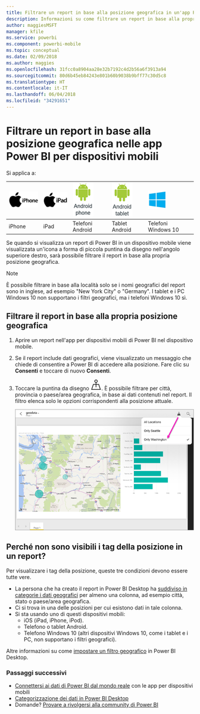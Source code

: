 ```yaml
---
title: Filtrare un report in base alla posizione geografica in un'app Power BI per dispositivi mobili
description: Informazioni su come filtrare un report in base alla propria posizione geografica nelle app per dispositivi mobili di Microsoft Power BI, se il proprietario del report configura i tag geografici.
author: maggiesMSFT
manager: kfile
ms.service: powerbi
ms.component: powerbi-mobile
ms.topic: conceptual
ms.date: 02/09/2018
ms.author: maggies
ms.openlocfilehash: 31fcc0a8904aa28e32b7192c4d2b56a6f3913a94
ms.sourcegitcommit: 80d6b45eb84243e801b60b9038b9bff77c30d5c8
ms.translationtype: HT
ms.contentlocale: it-IT
ms.lasthandoff: 06/04/2018
ms.locfileid: "34291651"
---
```

# <a name="filter-a-report-by-geographic-location-in-the-power-bi-mobile-apps"></a>Filtrare un report in base alla posizione geografica nelle app Power BI per dispositivi mobili
Si applica a:

| ![iPhone](media/mobile-apps-geographic-filtering/iphone-logo-50-px.png) | ![iPad](media/mobile-apps-geographic-filtering/ipad-logo-50-px.png) | ![Telefono Android](media/mobile-apps-geographic-filtering/android-phone-logo-50-px.png) | ![Tablet Android](media/mobile-apps-geographic-filtering/android-tablet-logo-50-px.png) | ![Tablet Android](media/mobile-apps-geographic-filtering/win-10-logo-50-px.png) |
|:--- |:--- |:--- |:--- |:--- |
| iPhone |iPad |Telefoni Android |Tablet Android |Telefoni Windows 10 |

Se quando si visualizza un report di Power BI in un dispositivo mobile viene visualizzata un'icona a forma di piccola puntina da disegno nell'angolo superiore destro, sarà possibile filtrare il report in base alla propria posizione geografica.

> [!NOTE]
> È possibile filtrare in base alla località solo se i nomi geografici del report sono in inglese, ad esempio "New York City" o "Germany". I tablet e i PC Windows 10 non supportano i filtri geografici, ma i telefoni Windows 10 sì.
> 
> 

## <a name="filter-your-report-by-your-geographic-location"></a>Filtrare il report in base alla propria posizione geografica
1. Aprire un report nell'app per dispositivi mobili di Power BI nel dispositivo mobile.
2. Se il report include dati geografici, viene visualizzato un messaggio che chiede di consentire a Power BI di accedere alla posizione. Fare clic su **Consenti** e toccare di nuovo **Consenti**.
3. Toccare la puntina da disegno ![icona a forma di puntina](media/mobile-apps-geographic-filtering/power-bi-mobile-geo-icon.png). È possibile filtrare per città, provincia o paese/area geografica, in base ai dati contenuti nel report. Il filtro elenca solo le opzioni corrispondenti alla posizione attuale.
   
    ![Filtro puntina da disegno](media/mobile-apps-geographic-filtering/power-bi-mobile-geo-map-set-filter.png)

## <a name="why-dont-i-see-location-tags-on-a-report"></a>Perché non sono visibili i tag della posizione in un report?
Per visualizzare i tag della posizione, queste tre condizioni devono essere tutte vere. 

* La persona che ha creato il report in Power BI Desktop ha [suddiviso in categorie i dati geografici](desktop-mobile-geofiltering.md) per almeno una colonna, ad esempio città, stato o paese/area geografica.
* Ci si trova in una delle posizioni per cui esistono dati in tale colonna.
* Si sta usando uno di questi dispositivi mobili:
  * iOS (iPad, iPhone, iPod).
  * Telefono o tablet Android.
  * Telefono Windows 10 (altri dispositivi Windows 10, come i tablet e i PC, non supportano i filtri geografici).

Altre informazioni su come [impostare un filtro geografico](desktop-mobile-geofiltering.md) in Power BI Desktop.

### <a name="next-steps"></a>Passaggi successivi
* [Connettersi ai dati di Power BI dal mondo reale](mobile-apps-data-in-real-world-context.md) con le app per dispositivi mobili
* [Categorizzazione dei dati in Power BI Desktop](desktop-data-categorization.md) 
* Domande? [Provare a rivolgersi alla community di Power BI](http://community.powerbi.com/)

